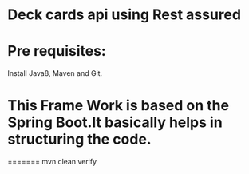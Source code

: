 # Deck cards api using Rest assured
Pre requisites:
==============
Install Java8, Maven and Git.

# This Frame Work is based on the Spring Boot.It basically helps in structuring the code.
=======
mvn clean verify
